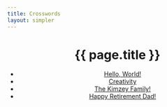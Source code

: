 ```yaml
---
title: Crosswords
layout: simpler
---
```


<head>
		<meta charset="utf-8">
		<meta name="viewport" content="width=device-width, initial-scale = 1.0, maximum-scale=1.0, user-scalable=no" />
		<meta property="og:description" content="Personal perfolio website of Steven Sawtelle">
		<meta property="og:site_name" content="Steven Sawtelle" />
		<title>Steven Sawtelle - Crosswords</title>
		<link rel="stylesheet" type="text/css" href="../css/style.css">
</head>

# <center>{{ page.title }}</center>

<ul style="text-align: center;">
    <li>
        <span class="highlight-container"><span class="highlight"><a href="/puzzles/crosswords/helloworld">Hello, World!</a></span></span>
    </li>
    <li>
        <span class="highlight-container"><span class="highlight"><a href="/puzzles/crosswords/creativity">Creativity</a></span></span>
    </li>
    <li>
        <span class="highlight-container"><span class="highlight"><a href="/puzzles/crosswords/kimzeys">The Kimzey Family!</a></span></span>
    </li>
    <!-- <li>
        <span class="highlight-container"><span class="highlight"><a href="/puzzles/crosswords/cutyourlosses">Cut Your Losses</a></span></span>
    </li> -->
    <li>
        <span class="highlight-container"><span class="highlight"><a href="/puzzles/crosswords/retirement">Happy Retirement Dad!</a></span></span>
    </li>
</ul>
